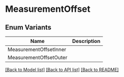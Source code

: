 # MeasurementOffset

## Enum Variants

| Name | Description |
|---- | -----|
| MeasurementOffsetInner |  |
| MeasurementOffsetOuter |  |

[[Back to Model list]](../README.md#documentation-for-models) [[Back to API list]](../README.md#documentation-for-api-endpoints) [[Back to README]](../README.md)


